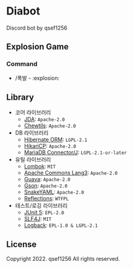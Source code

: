 # Diabot

Discord bot by qsef1256

## Explosion Game

### Command

* /폭발 - :explosion:

## Library

* 코어 라이브러리
    * [JDA](https://github.com/DV8FromTheWorld/JDA): `Apache-2.0`
    * [Chewtils](https://github.com/Chew/JDA-Chewtils): `Apache-2.0`
* DB 라이브러리
    * [Hibernate ORM](https://hibernate.org/orm/): `LGPL-2.1`
    * [HikariCP](https://github.com/brettwooldridge/HikariCP): `Apache-2.0`
    * [MariaDB Connector/J](https://mariadb.com/kb/en/mariadb-connector-j/): `LGPL-2.1-or-later`
* 유틸 라이브러리
    * [Lombok](https://projectlombok.org/): `MIT`
    * [Apache Commons Lang3](https://github.com/apache/commons-lang): `Apache-2.0`
    * [Guava](https://github.com/google/guava): `Apache-2.0`
    * [Gson](https://github.com/google/gson): `Apache-2.0`
    * [SnakeYAML](https://bitbucket.org/snakeyaml/snakeyaml/src/master/): `Apache-2.0`
    * [Reflections](https://github.com/ronmamo/reflections): `WTFPL`
* 테스트/로깅 라이브러리
    * [JUnit 5](https://junit.org/junit5/): `EPL-2.0`
    * [SLF4J](https://www.slf4j.org/): `MIT`
    * [Logback](https://logback.qos.ch/): `EPL-1.0 & LGPL-2.1`

## License

Copyright 2022. qsef1256 All rights reserved.
